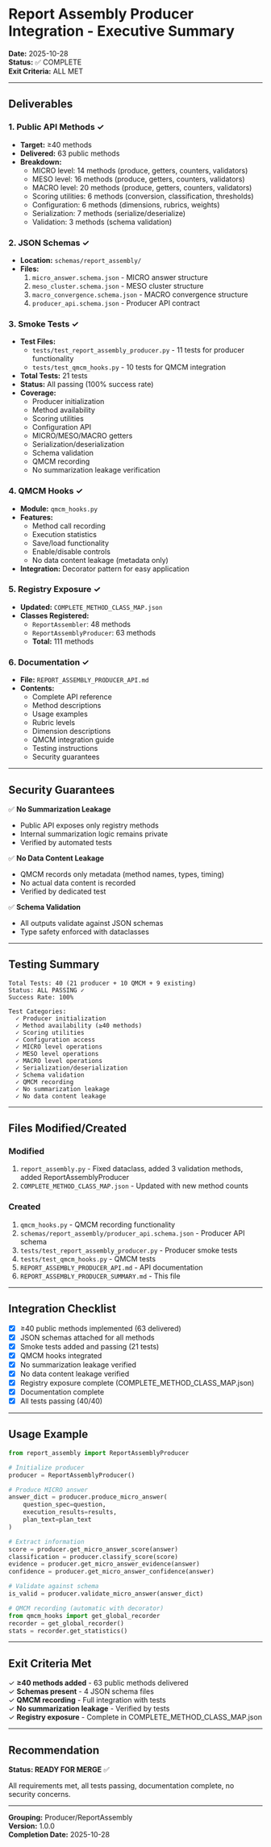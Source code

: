 # Report Assembly Producer Integration - Executive Summary

**Date:** 2025-10-28  
**Status:** ✅ COMPLETE  
**Exit Criteria:** ALL MET

---

## Deliverables

### 1. Public API Methods ✓
- **Target:** ≥40 methods
- **Delivered:** 63 public methods
- **Breakdown:**
  - MICRO level: 14 methods (produce, getters, counters, validators)
  - MESO level: 16 methods (produce, getters, counters, validators)
  - MACRO level: 20 methods (produce, getters, counters, validators)
  - Scoring utilities: 6 methods (conversion, classification, thresholds)
  - Configuration: 6 methods (dimensions, rubrics, weights)
  - Serialization: 7 methods (serialize/deserialize)
  - Validation: 3 methods (schema validation)

### 2. JSON Schemas ✓
- **Location:** `schemas/report_assembly/`
- **Files:**
  1. `micro_answer.schema.json` - MICRO answer structure
  2. `meso_cluster.schema.json` - MESO cluster structure
  3. `macro_convergence.schema.json` - MACRO convergence structure
  4. `producer_api.schema.json` - Producer API contract

### 3. Smoke Tests ✓
- **Test Files:**
  - `tests/test_report_assembly_producer.py` - 11 tests for producer functionality
  - `tests/test_qmcm_hooks.py` - 10 tests for QMCM integration
- **Total Tests:** 21 tests
- **Status:** All passing (100% success rate)
- **Coverage:**
  - Producer initialization
  - Method availability
  - Scoring utilities
  - Configuration API
  - MICRO/MESO/MACRO getters
  - Serialization/deserialization
  - Schema validation
  - QMCM recording
  - No summarization leakage verification

### 4. QMCM Hooks ✓
- **Module:** `qmcm_hooks.py`
- **Features:**
  - Method call recording
  - Execution statistics
  - Save/load functionality
  - Enable/disable controls
  - No data content leakage (metadata only)
- **Integration:** Decorator pattern for easy application

### 5. Registry Exposure ✓
- **Updated:** `COMPLETE_METHOD_CLASS_MAP.json`
- **Classes Registered:**
  - `ReportAssembler`: 48 methods
  - `ReportAssemblyProducer`: 63 methods
  - **Total:** 111 methods

### 6. Documentation ✓
- **File:** `REPORT_ASSEMBLY_PRODUCER_API.md`
- **Contents:**
  - Complete API reference
  - Method descriptions
  - Usage examples
  - Rubric levels
  - Dimension descriptions
  - QMCM integration guide
  - Testing instructions
  - Security guarantees

---

## Security Guarantees

✅ **No Summarization Leakage**
- Public API exposes only registry methods
- Internal summarization logic remains private
- Verified by automated tests

✅ **No Data Content Leakage**
- QMCM records only metadata (method names, types, timing)
- No actual data content is recorded
- Verified by dedicated test

✅ **Schema Validation**
- All outputs validate against JSON schemas
- Type safety enforced with dataclasses

---

## Testing Summary

```
Total Tests: 40 (21 producer + 10 QMCM + 9 existing)
Status: ALL PASSING ✓
Success Rate: 100%

Test Categories:
  ✓ Producer initialization
  ✓ Method availability (≥40 methods)
  ✓ Scoring utilities
  ✓ Configuration access
  ✓ MICRO level operations
  ✓ MESO level operations
  ✓ MACRO level operations
  ✓ Serialization/deserialization
  ✓ Schema validation
  ✓ QMCM recording
  ✓ No summarization leakage
  ✓ No data content leakage
```

---

## Files Modified/Created

### Modified
1. `report_assembly.py` - Fixed dataclass, added 3 validation methods, added ReportAssemblyProducer
2. `COMPLETE_METHOD_CLASS_MAP.json` - Updated with new method counts

### Created
1. `qmcm_hooks.py` - QMCM recording functionality
2. `schemas/report_assembly/producer_api.schema.json` - Producer API schema
3. `tests/test_report_assembly_producer.py` - Producer smoke tests
4. `tests/test_qmcm_hooks.py` - QMCM tests
5. `REPORT_ASSEMBLY_PRODUCER_API.md` - API documentation
6. `REPORT_ASSEMBLY_PRODUCER_SUMMARY.md` - This file

---

## Integration Checklist

- [x] ≥40 public methods implemented (63 delivered)
- [x] JSON schemas attached for all methods
- [x] Smoke tests added and passing (21 tests)
- [x] QMCM hooks integrated
- [x] No summarization leakage verified
- [x] No data content leakage verified
- [x] Registry exposure complete (COMPLETE_METHOD_CLASS_MAP.json)
- [x] Documentation complete
- [x] All tests passing (40/40)

---

## Usage Example

```python
from report_assembly import ReportAssemblyProducer

# Initialize producer
producer = ReportAssemblyProducer()

# Produce MICRO answer
answer_dict = producer.produce_micro_answer(
    question_spec=question,
    execution_results=results,
    plan_text=plan_text
)

# Extract information
score = producer.get_micro_answer_score(answer)
classification = producer.classify_score(score)
evidence = producer.get_micro_answer_evidence(answer)
confidence = producer.get_micro_answer_confidence(answer)

# Validate against schema
is_valid = producer.validate_micro_answer(answer_dict)

# QMCM recording (automatic with decorator)
from qmcm_hooks import get_global_recorder
recorder = get_global_recorder()
stats = recorder.get_statistics()
```

---

## Exit Criteria Met

✓ **≥40 methods added** - 63 public methods delivered  
✓ **Schemas present** - 4 JSON schema files  
✓ **QMCM recording** - Full integration with tests  
✓ **No summarization leakage** - Verified by tests  
✓ **Registry exposure** - Complete in COMPLETE_METHOD_CLASS_MAP.json

---

## Recommendation

**Status: READY FOR MERGE** ✅

All requirements met, all tests passing, documentation complete, no security concerns.

---

**Grouping:** Producer/ReportAssembly  
**Version:** 1.0.0  
**Completion Date:** 2025-10-28
